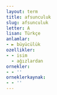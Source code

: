 ```yaml
---
layout: term
title: afsunculuk
slug: afsunculuk
letter: A
lisan: Türkçe
anlamlar:
- ► büyücülük
ozellikler:
- - isim
  - ağızlardan
ornekler:
- - ''
orneklerkaynak:
- - ''
---
```

